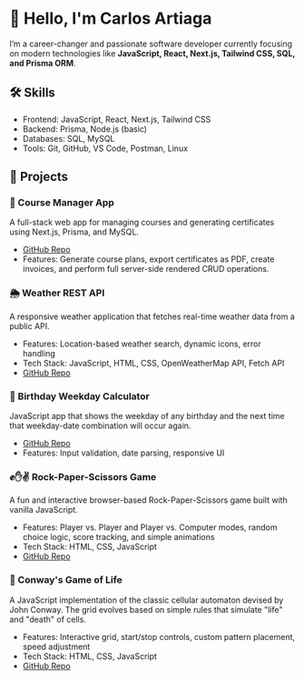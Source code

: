 <!--## Hi there 👋-->

<!--
**ScraleGi/ScraleGi** is a ✨ _special_ ✨ repository because its `README.md` (this file) appears on your GitHub profile.

Here are some ideas to get you started:

- 🔭 I’m currently working on ...
- 🌱 I’m currently learning ...
- 👯 I’m looking to collaborate on ...
- 🤔 I’m looking for help with ...
- 💬 Ask me about ...
- 📫 How to reach me: ...
- 😄 Pronouns: ...
- ⚡ Fun fact: ...
-->
<h1>👋 Hello, I'm Carlos Artiaga</h1>

<p>I’m a career-changer and passionate software developer currently focusing on modern technologies like 
<strong>JavaScript, React, Next.js, Tailwind CSS, SQL, and Prisma ORM</strong>.</p>

<h2>🛠️ Skills</h2>
<ul>
  <li>Frontend: JavaScript, React, Next.js, Tailwind CSS</li>
  <li>Backend: Prisma, Node.js (basic)</li>
  <li>Databases: SQL, MySQL</li>
  <li>Tools: Git, GitHub, VS Code, Postman, Linux</li>
</ul>

<h2>🚀 Projects</h2>

<h3>📘 Course Manager App</h3>
<p>A full-stack web app for managing courses and generating certificates using Next.js, Prisma, and MySQL.</p>
<ul>
  <li><a href="https://github.com/ScraleGi/mod_KVS">GitHub Repo</a></li>
  <li>Features: Generate course plans, export certificates as PDF, create invoices, and perform full server-side rendered CRUD operations.</li>
</ul>

<!--<h3>🎫 Concert Events – Ticket Purchase App</h3>
<p>A web application for browsing upcoming concerts and purchasing tickets. Built to simulate a full user flow from event discovery to ticket checkout.</p>
<ul>
  <li>Features: Event listing, ticket selection, shopping cart, simulated checkout</li>
  <li>Tech Stack: JavaScript, React, Tailwind CSS, Express.js & MySQL</li>
  <li><a href="">GitHub Repo</a></li>
</ul>

<h3>✅ ToDo App (with Express.js)</h3>
<p>A full-stack ToDo application using Express.js and server-side routing.</p>
<ul>
  <li>Features: Create, update, delete, and mark tasks as complete</li>
  <li>Tech Stack: Node.js, Express.js, EJS, JavaScript, MySQL or file-based storage</li>
  <li><a href="">GitHub Repo</a></li>
</ul> -->

<h3>🌦️ Weather REST API</h3>
<p>A responsive weather application that fetches real-time weather data from a public API.</p>
<ul>
  <li>Features: Location-based weather search, dynamic icons, error handling</li>
  <li>Tech Stack: JavaScript, HTML, CSS, OpenWeatherMap API, Fetch API</li>
  <li><a href="projects/weather_api/fetchAPIWeather(v.04).html">GitHub Repo</a></li>
</ul>

<h3>🧮 Birthday Weekday Calculator</h3>
<p>JavaScript app that shows the weekday of any birthday and the next time that weekday-date combination will occur again.</p>
<ul>
  <li><a href="projects/birthday_calculator/calendarAPP_v04.html">GitHub Repo</a></li>
  <li>Features: Input validation, date parsing, responsive UI</li>
</ul>

<h3>✊✋✌️ Rock-Paper-Scissors Game</h3>
<p>A fun and interactive browser-based Rock-Paper-Scissors game built with vanilla JavaScript.</p>
<ul>
  <li>Features: Player vs. Player and Player vs. Computer modes, random choice logic, score tracking, and simple animations</li>
  <li>Tech Stack: HTML, CSS, JavaScript</li>
  <li><a href="projects/rock_paper_scissors/rps.html">GitHub Repo</a></li>
</ul>


<h3>🧬 Conway's Game of Life</h3>
<p>A JavaScript implementation of the classic cellular automaton devised by John Conway. The grid evolves based on simple rules that simulate "life" and "death" of cells.</p>
<ul>
  <li>Features: Interactive grid, start/stop controls, custom pattern placement, speed adjustment</li>
  <li>Tech Stack: HTML, CSS, JavaScript</li>
  <li><a href="projects/game_of_life/index.html">GitHub Repo</a></li>
</ul>
